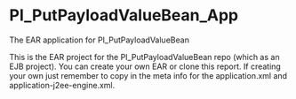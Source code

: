 PI_PutPayloadValueBean_App
==========================

The EAR application for PI_PutPayloadValueBean

This is the EAR project for the PI_PutPayloadValueBean repo (which as an EJB project). You can create your own EAR or clone this report. If creating your own just remember to copy in the meta info for the application.xml and application-j2ee-engine.xml.
